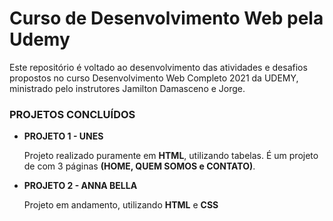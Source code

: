 # Curso de Desenvolvimento Web pela Udemy
Este repositório é voltado ao desenvolvimento das atividades e desafios propostos no curso Desenvolvimento Web Completo 2021 da UDEMY, ministrado pelo instrutores Jamilton Damasceno e Jorge.

### PROJETOS CONCLUÍDOS
- **PROJETO 1 - UNES**
    
    Projeto realizado puramente em **HTML**, utilizando tabelas. É um projeto de com 3 páginas **(HOME, QUEM SOMOS e CONTATO)**.

- **PROJETO 2 - ANNA BELLA**

    Projeto em andamento, utilizando **HTML** e **CSS**
